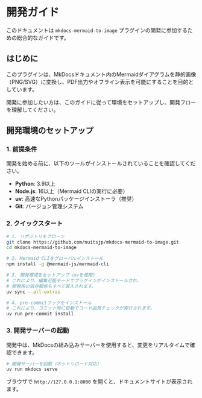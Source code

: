 # 開発ガイド

このドキュメントは `mkdocs-mermaid-to-image` プラグインの開発に参加するための総合的なガイドです。

## はじめに

このプラグインは、MkDocsドキュメント内のMermaidダイアグラムを静的画像（PNG/SVG）に変換し、PDF出力やオフライン表示を可能にすることを目的としています。

開発に参加したい方は、このガイドに従って環境をセットアップし、開発フローを理解してください。

## 開発環境のセットアップ

### 1. 前提条件

開発を始める前に、以下のツールがインストールされていることを確認してください。

- **Python**: 3.9以上
- **Node.js**: 16以上（Mermaid CLIの実行に必要）
- **uv**: 高速なPythonパッケージインストーラ（推奨）
- **Git**: バージョン管理システム

### 2. クイックスタート

```bash
# 1. リポジトリをクローン
git clone https://github.com/nuitsjp/mkdocs-mermaid-to-image.git
cd mkdocs-mermaid-to-image

# 2. Mermaid CLIをグローバルインストール
npm install -g @mermaid-js/mermaid-cli

# 3. 開発環境をセットアップ（uvを使用）
# これにより、編集可能モードでプラグインがインストールされ、
# 開発用の依存関係もすべて導入されます。
uv sync --all-extras

# 4. pre-commitフックをインストール
# これにより、コミット時に自動でコード品質チェックが実行されます。
uv run pre-commit install
```

### 3. 開発サーバーの起動

開発中は、MkDocsの組み込みサーバーを使用すると、変更をリアルタイムで確認できます。

```bash
# 開発サーバーを起動（ホットリロード対応）
uv run mkdocs serve
```

ブラウザで `http://127.0.0.1:8000` を開くと、ドキュメントサイトが表示されます。


